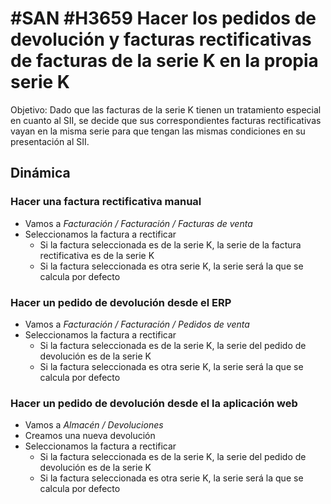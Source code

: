# #SAN #H3659 Hacer los pedidos de devolución y facturas rectificativas de facturas de la serie K en la propia serie K

Objetivo: Dado que las facturas de la serie K tienen un tratamiento especial en cuanto al SII, se decide que sus correspondientes facturas rectificativas vayan en la misma serie para que tengan las mismas condiciones en su presentación al SII.

## Dinámica

### Hacer una factura rectificativa manual

* Vamos a _Facturación / Facturación / Facturas de venta_
* Seleccionamos la factura a rectificar
	* Si la factura seleccionada es de la serie K, la serie de la factura rectificativa es de la serie K
	* Si la factura seleccionada es otra serie K, la serie será la que se calcula por defecto

### Hacer un pedido de devolución desde el ERP

* Vamos a _Facturación / Facturación / Pedidos de venta_
* Seleccionamos la factura a rectificar
	* Si la factura seleccionada es de la serie K, la serie del pedido de devolución es de la serie K
	* Si la factura seleccionada es otra serie K, la serie será la que se calcula por defecto

### Hacer un pedido de devolución desde el la aplicación web

* Vamos a _Almacén / Devoluciones_
* Creamos una nueva devolución
* Seleccionamos la factura a rectificar
	* Si la factura seleccionada es de la serie K, la serie del pedido de devolución es de la serie K
	* Si la factura seleccionada es otra serie K, la serie será la que se calcula por defecto
